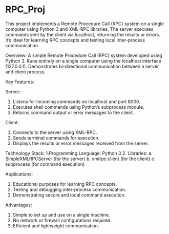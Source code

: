 # RPC_Proj
This project implements a Remote Procedure Call (RPC) system on a single computer using Python 3 and XML-RPC libraries. The server executes commands sent by the client via localhost, returning the results or errors. It’s ideal for learning RPC concepts and testing local inter-process communication.

Overview:
A simple Remote Procedure Call (RPC) system developed using Python 3.
Runs entirely on a single computer using the localhost interface (127.0.0.1).
Demonstrates bi-directional communication between a server and client process.

Key Features:

Server:
1. Listens for incoming commands on localhost and port 8000.
2. Executes shell commands using Python’s subprocess module.
3. Returns command output or error messages to the client.

Client:
1. Connects to the server using XML-RPC.
2. Sends terminal commands for execution.
3. Displays the results or error messages received from the server.

Technology Stack:
1.Programming Language: Python 3
2. Libraries:
  a. SimpleXMLRPCServer (for the server)
  b. xmlrpc.client (for the client)
  c. subprocess (for command execution)
  
Applications:
1. Educational purposes for learning RPC concepts.
2. Testing and debugging inter-process communication.
3. Demonstrating secure and local command execution.
   
Advantages:
1. Simple to set up and use on a single machine.
2. No network or firewall configurations required.
3. Efficient and lightweight communication.
